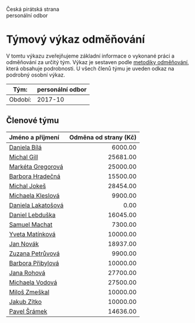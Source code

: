 Česká pirátská strana  
personální odbor

Týmový výkaz odměňování
===========================

V tomtu výkazu zveřejňujeme základní informace o vykonané práci a odměňování
za určitý tým. Výkaz je sestaven podle [metodiky odměňování][metodika],
která obsahuje podrobnosti. U všech členů týmu je uveden odkaz na podrobný osobní výkaz.

Tým:                     | personální odbor
-----------------------  | --------------------
Období:                  | 2017-10

Členové týmu
--------------

| Jméno a příjmení                          |   Odměna od strany (Kč) |
|:------------------------------------------|------------------------:|
| [Daniela Bílá](daniela-bila/)             |                 6000.00 |
| [Michal Gill](michal-gill/)               |                25681.00 |
| [Markéta Gregorová](marketa-gregorova/)   |                25000.00 |
| [Barbora Hradečná](barbora-hradecna/)     |                15500.00 |
| [Michal Jokeš](michal-jokes/)             |                28454.00 |
| [Michaela Kleslová](michaela-kleslova/)   |                 9900.00 |
| [Daniela Lakatošová](daniela-lakatosova/) |                    0.00 |
| [Daniel Lebduška](daniel-lebduska/)       |                16045.00 |
| [Samuel Machat](samuel-machat/)           |                 7300.00 |
| [Yveta Matínková](yveta-matinkova/)       |                10000.00 |
| [Jan Novák](jan-novak/)                   |                18937.00 |
| [Zuzana Petrůvová](zuzana-petruvova/)     |                 9900.00 |
| [Barbora Přibylová](barbora-pribylova/)   |                10000.00 |
| [Jana Rohová](jana-rohova/)               |                27700.00 |
| [Michaela Vodová](michaela-vodova/)       |                27500.00 |
| [Miloš Zmeškal](milos-zmeskal/)           |                10000.00 |
| [Jakub Zítko](jakub-zitko/)               |                10000.00 |
| [Pavel Šrámek](pavel-sramek/)             |                14636.00 |


[metodika]: https://redmine.pirati.cz/projects/po/wiki/Odmenovani
